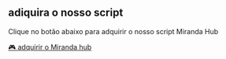   <section id="jogo">
    <h2>adiquira o nosso script</h2>
    <p>
      Clique no botão abaixo para adquirir o nosso script Miranda Hub 
    </p>
    <a class="btn" href="https://www.roblox.com/share?code=6a9f64eaaa8bdb4a9e7cb404f5e3dc1b&type=Server" target="_blank">
      🎮 adquirir o Miranda hub
